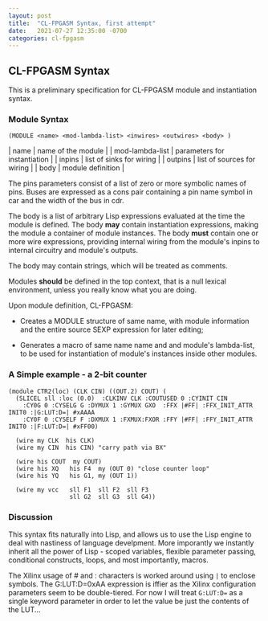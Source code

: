 ```yaml
---
layout: post
title:  "CL-FPGASM Syntax, first attempt"
date:   2021-07-27 12:35:00 -0700
categories: cl-fpgasm
---
```


## CL-FPGASM Syntax

This is a preliminary specification for CL-FPGASM module and instantiation syntax.

### Module Syntax
```
(MODULE <name> <mod-lambda-list> <inwires> <outwires> <body> )
```

| name             | name of the module |
| mod-lambda-list  | parameters for instantiation |
| inpins           | list of sinks for wiring |
| outpins          | list of sources for wiring |
| body             | module definition |

The pins parameters consist of a list of zero or more symbolic names of pins.  Buses are expressed as a cons pair containing a pin name symbol in car and the width of the bus in cdr.

The body is a list of arbitrary Lisp expressions evaluated at the time the module is defined.  The body **may** contain instantiation expressions, making the module a container of module instances.  The body **must** contain one or more wire expressions, providing internal wiring from the module's inpins to internal circuitry and module's outputs.

The body may contain strings, which will be treated as comments.

Modules **should** be defined in the top context, that is a null lexical environment, unless you really know what you are doing.

Upon module definition, CL-FPGASM:
* Creates a MODULE structure of same name, with module information and the entire source SEXP expression for later editing;

* Generates a macro of same name name and and module's lambda-list, to be used for instantiation of module's instances inside other modules.

### A Simple example - a 2-bit counter
```
(module CTR2(loc) (CLK CIN) ((OUT.2) COUT) (
  (SLICEL sll :loc (0.0)  :CLKINV CLK :COUTUSED 0 :CYINIT CIN 
    :CY0G 0 :CYSELG G :DYMUX 1 :GYMUX GXO  :FFX |#FF| :FFX_INIT_ATTR INIT0 :|G:LUT:D=| #xAAAA
    :CY0F 0 :CYSELF F :DXMUX 1 :FXMUX:FXOR :FFY |#FF| :FFY_INIT_ATTR INIT0 :|F:LUT:D=| #xFF00)

  (wire my CLK  his CLK)
  (wire my CIN  his CIN) "carry path via BX"

  (wire his COUT  my COUT)
  (wire his XQ   his F4  my (OUT 0) "close counter loop"
  (wire his YQ   his G1, my (OUT 1)) 

  (wire my vcc   sll F1  sll F2  sll F3
                 sll G2  sll G3  sll G4))
```

### Discussion

This syntax fits naturally into Lisp, and allows us to use the Lisp engine to deal with nastiness of language develpment.  More imporantly we instantly inherit all the power of Lisp - scoped variables, flexible parameter passing, conditional constructs, loops, and most importantly, macros.

The Xilinx usage of # and : characters is worked around using `|` to enclose symbols.  The G:LUT:D=0xAA expression is iffier as the Xilinx configuration parameters seem to be double-tiered.  For now I will treat `G:LUT:D=` as a single keyword parameter in order to let the value be just the contents of the LUT...





